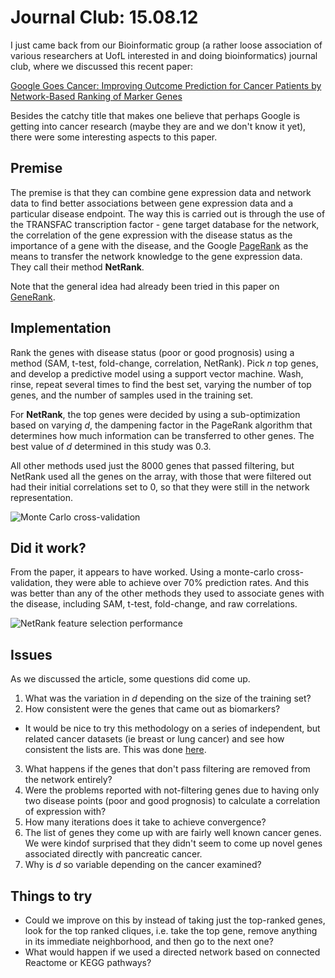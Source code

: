 # Journal Club: 15.08.12

I just came back from our Bioinformatic group (a rather loose association of various
researchers at UofL interested in and doing bioinformatics) journal club, where we 
discussed this recent paper:

[Google Goes Cancer: Improving Outcome Prediction for Cancer Patients by Network-Based Ranking of Marker Genes][ggc_link]

Besides the catchy title that makes one believe that perhaps Google is getting into
cancer research (maybe they are and we don't know it yet), there were some interesting
aspects to this paper. 

## Premise

The premise is that they can combine gene expression data and network data to find 
better associations between gene expression data and a particular disease endpoint.
The way this is carried out is through the use of the TRANSFAC transcription factor -
gene target database for the network, the correlation of the gene expression with
the disease status as the importance of a gene with the disease, and the Google
[PageRank][pLink] as the means to transfer the network knowledge to the gene expression
data. They call their method **NetRank**. 

Note that the general idea had already been tried in this paper on [GeneRank][gRankLink].

## Implementation

Rank the genes with disease status (poor or good prognosis) using a method (SAM,
t-test, fold-change, correlation, NetRank). Pick *n* top genes, and develop a
predictive model using a support vector machine. Wash, rinse, repeat several times
to find the best set, varying the number of top genes, and the number of samples used
in the training set.

For **NetRank**, the top genes were decided by using a sub-optimization based on
varying *d*, the dampening factor in the PageRank algorithm that determines how
much information can be transferred to other genes. The best value of *d* determined
in this study was 0.3.

All other methods used just the 8000 genes that passed filtering, but NetRank used
all the genes on the array, with those that were filtered out had their initial
correlations set to 0, so that they were still in the network representation.

![Monte Carlo cross-validation](http://www.ploscompbiol.org/article/fetchObject.action?uri=info:doi/10.1371/journal.pcbi.1002511.g001&representation=PNG_I)

## Did it work?

From the paper, it appears to have worked. Using a monte-carlo cross-validation,
they were able to achieve over 70% prediction rates. And this was better than any
of the other methods they used to associate genes with the disease, including SAM,
t-test, fold-change, and raw correlations.

![NetRank feature selection performance](http://www.ploscompbiol.org/article/fetchObject.action?uri=info:doi/10.1371/journal.pcbi.1002511.g002&representation=PNG_I)

## Issues

As we discussed the article, some questions did come up.

 1. What was the variation in *d* depending on the size of the training set?
 2. How consistent were the genes that came out as biomarkers?
   * It would be nice to try this methodology on a series of independent, but
related cancer datasets (ie breast or lung cancer) and see how consistent the lists
are. This was done [here][wuLink].
 3. What happens if the genes that don't pass filtering are removed from the network
entirely?
 4. Were the problems reported with not-filtering genes due to having only two
disease points (poor and good prognosis) to calculate a correlation of expression 
 with?
 5. How many iterations does it take to achieve convergence?
 6. The list of genes they come up with are fairly well known cancer genes. We
were kindof surprised that they didn't seem to come up novel genes associated
directly with pancreatic cancer.
 7. Why is *d* so variable depending on the cancer examined?

## Things to try

 * Could we improve on this by instead of taking just the top-ranked genes, look for 
 the top ranked cliques, i.e. take the top gene, remove anything in its immediate
 neighborhood, and then go to the next one?
 * What would happen if we used a directed network based on connected Reactome
 or KEGG pathways?
           

[ggc_link]: http://www.ploscompbiol.org/article/info%3Adoi%2F10.1371%2Fjournal.pcbi.1002511
[pLink]: http://en.wikipedia.org/wiki/PageRank
[gRankLink]: http://dx.doi.org/10.1186/1471-2105-6-233
[wuLink]: http://www.biomedcentral.com/1471-2105/13/182/abstract